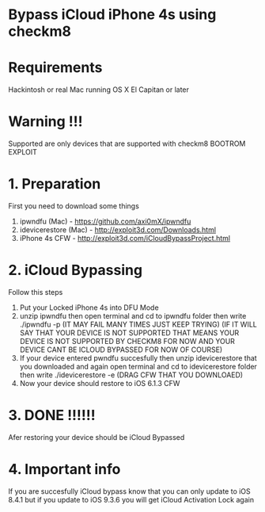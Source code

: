 # Bypass iCloud iPhone 4s using checkm8

# Requirements 
Hackintosh or real Mac running OS X El Capitan or later

# Warning !!!
Supported are only devices that are supported with checkm8 BOOTROM EXPLOIT

# 1. Preparation
First you need to download some things 
1. ipwndfu (Mac) - https://github.com/axi0mX/ipwndfu
2. idevicerestore (Mac) - http://exploit3d.com/Downloads.html
3. iPhone 4s CFW - http://exploit3d.com/iCloudBypassProject.html

# 2. iCloud Bypassing
Follow this steps
1. Put your Locked iPhone 4s into DFU Mode 
2. unzip ipwndfu then open terminal and cd to ipwndfu folder then write ./ipwndfu -p (IT MAY FAIL MANY TIMES JUST KEEP TRYING)
(IF IT WILL SAY THAT YOUR DEVICE IS NOT SUPPORTED THAT MEANS YOUR DEVICE IS NOT SUPPORTED BY CHECKM8 FOR NOW AND YOUR DEVICE CANT BE ICLOUD BYPASSED FOR NOW OF COURSE)
3. If your device entered pwndfu succesfully then unzip idevicerestore that you downloaded and again open terminal and cd to idevicerestore folder then write ./idevicerestore -e (DRAG CFW THAT YOU DOWNLOAED)
4. Now your device should restore to iOS 6.1.3 CFW 

# 3. DONE !!!!!!
Afer restoring your device should be iCloud Bypassed 

# 4. Important info
If you are succesfully iCloud bypass know that you can only update to iOS 8.4.1 but if you update to iOS 9.3.6 you will get iCloud Activation Lock again

